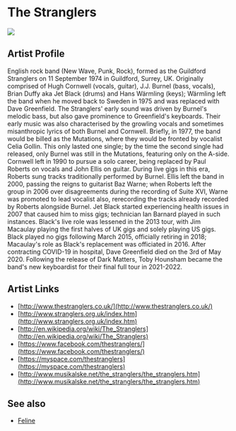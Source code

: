 # The Stranglers

![](../../asssets/artists/The_Stranglers.png)

## Artist Profile

English rock band (New Wave, Punk, Rock), formed as the Guildford Stranglers on 11 September 1974 in Guildford, Surrey, UK.
Originally comprised of Hugh Cornwell (vocals, guitar), J.J. Burnel (bass, vocals), Brian Duffy aka Jet Black (drums) and Hans Wärmling (keys); Wärmling left the band when he moved back to Sweden in 1975 and was replaced with Dave Greenfield. The Stranglers' early sound was driven by Burnel's melodic bass, but also gave prominence to Greenfield's keyboards. Their early music was also characterised by the growling vocals and sometimes misanthropic lyrics of both Burnel and Cornwell.
Briefly, in 1977, the band would be billed as the Mutations, where they would be fronted by vocalist Celia Gollin. This only lasted one single; by the time the second single had released, only Burnel was still in the Mutations, featuring only on the A-side.
Cornwell left in 1990 to pursue a solo career, being replaced by Paul Roberts on vocals and John Ellis on guitar. During live gigs in this era, Roberts sung tracks traditionally performed by Burnel. Ellis left the band in 2000, passing the reigns to guitarist Baz Warne; when Roberts left the group in 2006 over disagreements during the recording of Suite XVI, Warne was promoted to lead vocalist also, rerecording the tracks already recorded by Roberts alongside Burnel.
Jet Black started experiencing health issues in 2007 that caused him to miss gigs; technician Ian Barnard played in such instances. Black's live role was lessened in the 2013 tour, with Jim Macaulay playing the first halves of UK gigs and solely playing US gigs. Black played no gigs following March 2015, officially retiring in 2018; Macaulay's role as Black's replacement was officiated in 2016.
After contracting COVID-19 in hospital, Dave Greenfield died on the 3rd of May 2020. Following the release of Dark Matters, Toby Hounsham became the band's new keyboardist for their final full tour in 2021-2022.

## Artist Links

- [http://www.thestranglers.co.uk/](http://www.thestranglers.co.uk/)
- [http://www.stranglers.org.uk/index.htm](http://www.stranglers.org.uk/index.htm)
- [http://en.wikipedia.org/wiki/The_Stranglers](http://en.wikipedia.org/wiki/The_Stranglers)
- [https://www.facebook.com/thestranglers/](https://www.facebook.com/thestranglers/)
- [https://myspace.com/thestranglers](https://myspace.com/thestranglers)
- [http://www.musikalske.net/the_stranglers/the_stranglers.htm](http://www.musikalske.net/the_stranglers/the_stranglers.htm)


## See also

- [Feline](The_Stranglers-Feline.md)

